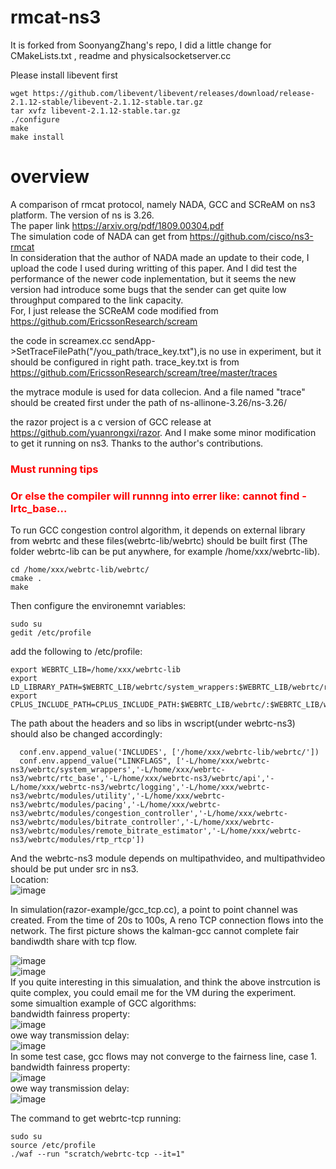 # rmcat-ns3

It is forked from SoonyangZhang's repo, I did a little change for CMakeLists.txt , readme and physicalsocketserver.cc

Please install libevent first

```
wget https://github.com/libevent/libevent/releases/download/release-2.1.12-stable/libevent-2.1.12-stable.tar.gz
tar xvfz libevent-2.1.12-stable.tar.gz
./configure
make
make install
```


# overview

A comparison of rmcat protocol, namely NADA, GCC and SCReAM on ns3 platform. The version of ns is 3.26.   
The paper link https://arxiv.org/pdf/1809.00304.pdf   
The simulation code of NADA can get from https://github.com/cisco/ns3-rmcat  
In consideration that the author of NADA made an update to their code, I upload the code I used during writting of this paper. And I did test the performance of the newer code inplementation, but it seems the new version had introduce some bugs that the sender can get quite low throughput compared to the link capacity.  
For, I just release the SCReAM code modified from https://github.com/EricssonResearch/scream  

the code in screamex.cc sendApp->SetTraceFilePath("/you_path/trace_key.txt"),is no use in experiment, but it should be configured in right path. trace_key.txt is from https://github.com/EricssonResearch/scream/tree/master/traces  

the mytrace module is used for data collecion. And a file named "trace" should be created first under the  path of ns-allinone-3.26/ns-3.26/  

the razor project is a c version of GCC release at https://github.com/yuanrongxi/razor. And I make some minor modification to get it running on ns3. Thanks to the author's contributions.  
<h3 style="color:#ff0000">Must running tips</h3>  
<h3 style="color:#ff0000">Or else the compiler will runnng into errer like: cannot find -lrtc_base... </h3>  


To run GCC congestion control algorithm, it depends on external library from webrtc and these files(webrtc-lib/webrtc) should be built first (The folder webrtc-lib can be put anywhere, for example /home/xxx/webrtc-lib).  
```
cd /home/xxx/webrtc-lib/webrtc/  
cmake .  
make  
```
Then configure the environemnt variables:  
```
sudo su  
gedit /etc/profile  
```
add the following to /etc/profile:  
```
export WEBRTC_LIB=/home/xxx/webrtc-lib  
export LD_LIBRARY_PATH=$WEBRTC_LIB/webrtc/system_wrappers:$WEBRTC_LIB/webrtc/rtc_base:$WEBRTC_LIB/webrtc/api:$WEBRTC_LIB/webrtc/logging:$WEBRTC_LIB/webrtc/modules/utility:$WEBRTC_LIB/webrtc/modules/pacing:$WEBRTC_LIB/webrtc/modules/congestion_controller:$WEBRTC_LIB/webrtc/modules/bitrate_controller:$WEBRTC_LIB/webrtc/modules/remote_bitrate_estimator:$WEBRTC_LIB/webrtc/modules/rtp_rtcp:$LD_LIBRARY_PATH  
export CPLUS_INCLUDE_PATH=CPLUS_INCLUDE_PATH:$WEBRTC_LIB/webrtc/:$WEBRTC_LIB/webrtc/system_wrappers:$WEBRTC_LIB/webrtc/rtc_base:$WEBRTC_LIB/webrtc/api:$WEBRTC_LIB/webrtc/logging:$WEBRTC_LIB/webrtc/modules/utility:$WEBRTC_LIB/webrtc/modules/pacing:$WEBRTC_LIB/webrtc/modules/congestion_controller:$WEBRTC_LIB/webrtc/modules/bitrate_controller:$WEBRTC_LIB/webrtc/modules/remote_bitrate_estimator:$WEBRTC_LIB/webrtc/modules/rtp_rtcp  
```
The path about the headers and so libs in wscript(under webrtc-ns3) should also be changed accordingly:  
```
  conf.env.append_value('INCLUDES', ['/home/xxx/webrtc-lib/webrtc/'])
  conf.env.append_value("LINKFLAGS", ['-L/home/xxx/webrtc-ns3/webrtc/system_wrappers','-L/home/xxx/webrtc-ns3/webrtc/rtc_base','-L/home/xxx/webrtc-ns3/webrtc/api','-L/home/xxx/webrtc-ns3/webrtc/logging','-L/home/xxx/webrtc-ns3/webrtc/modules/utility','-L/home/xxx/webrtc-ns3/webrtc/modules/pacing','-L/home/xxx/webrtc-ns3/webrtc/modules/congestion_controller','-L/home/xxx/webrtc-ns3/webrtc/modules/bitrate_controller','-L/home/xxx/webrtc-ns3/webrtc/modules/remote_bitrate_estimator','-L/home/xxx/webrtc-ns3/webrtc/modules/rtp_rtcp'])
```
And the webrtc-ns3 module depends on multipathvideo, and multipathvideo should be put under src in ns3.  
Location:  
![image](https://github.com/sonyangchang/rmcat-ns3/blob/master/webrtc-results/location.png)  

In simulation(razor-example/gcc_tcp.cc), a point to point channel was created. From the time of 20s to 100s, A reno TCP connection flows into the network. The first picture shows the kalman-gcc cannot complete fair bandiwdth share with tcp flow.  

![image](https://github.com/sonyangchang/rmcat-ns3/blob/master/razor-example/gcc_razor_0remb.png)  
![image](https://github.com/sonyangchang/rmcat-ns3/blob/master/razor-example/gcc_razor_1remb.png)  
If you quite interesting in this simualation, and think the above instrcution is quite complex, you could email me for the VM during the experiment.  
some simualtion example of GCC algorithms:  
bandwidth fainress property:  
![image](https://github.com/sonyangchang/rmcat-ns3/blob/master/webrtc-results/webrtc_4_bw.png)  
owe way transmission delay:  
![image](https://github.com/sonyangchang/rmcat-ns3/blob/master/webrtc-results/webrtc_4_delay.png)  
In some test case, gcc flows may not converge to the fairness line, case 1.  
bandwidth fainress property:  
![image](https://github.com/sonyangchang/rmcat-ns3/blob/master/webrtc-results/webrtc_1_bw.png)  
owe way transmission delay:  
![image](https://github.com/sonyangchang/rmcat-ns3/blob/master/webrtc-results/webrtc_1_delay.png)  

The command to get webrtc-tcp running:  
```
sudo su  
source /etc/profile  
./waf --run "scratch/webrtc-tcp --it=1"  
```

